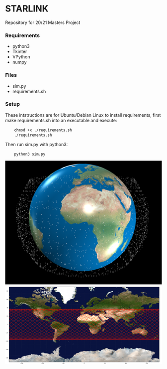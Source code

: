 # STARLINK
Repository for 20/21 Masters Project

### Requirements

 - python3
 - Tkinter
 - VPython
 - numpy


### Files

 - sim.py 
 - requirements.sh


 ### Setup

 These intstructions are for Ubuntu/Debian Linux to install requirements, first make requirements.sh into an executable and execute:

        chmod +x ./requirements.sh
        ./requirements.sh

Then run sim.py with python3:

        python3 sim.py

![](./current.png)
<img src="./groundtrack.png" alt="10" style="zoom:120%;" />
